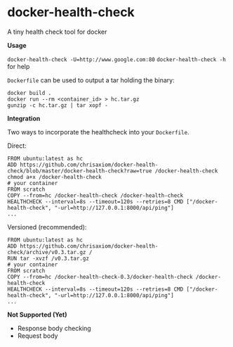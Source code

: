# docker-health-check
A tiny health check tool for docker

**Usage**

`docker-health-check -U=http://www.google.com:80`
`docker-health-check -h` for help

`Dockerfile` can be used to output a tar holding the binary:

```
docker build .
docker run --rm <container_id> > hc.tar.gz
gunzip -c hc.tar.gz | tar xopf -
```

**Integration**

Two ways to incorporate the healthcheck into your `Dockerfile`.

Direct:

```
FROM ubuntu:latest as hc
ADD https://github.com/chrisaxiom/docker-health-check/blob/master/docker-health-check?raw=true /docker-health-check
chmod a+x /docker-health-check
# your container
FROM scratch
COPY --from=hc /docker-health-check /docker-health-check
HEALTHCHECK --interval=8s --timeout=120s --retries=8 CMD ["/docker-health-check", "-url=http://127.0.0.1:8000/api/ping"]
...
```

Versioned (recommended):

```
FROM ubuntu:latest as hc
ADD https://github.com/chrisaxiom/docker-health-check/archive/v0.3.tar.gz /
RUN tar -xvzf /v0.3.tar.gz
# your container
FROM scratch
COPY --from=hc /docker-health-check-0.3/docker-health-check /docker-health-check
HEALTHCHECK --interval=8s --timeout=120s --retries=8 CMD ["/docker-health-check", "-url=http://127.0.0.1:8000/api/ping"]
...
```

**Not Supported (Yet)**

- Response body checking
- Request body


